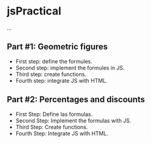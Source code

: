 # jsPractical

...

## Part #1: Geometric figures

- First step: define the formules.
- Second step: implement the formules in JS.
- Third step: create functions.
- Fourth step: integrate JS with HTML.

## Part #2: Percentages and discounts

- First Step: Define las formulas.
- Second Step: Implement the formulas with JS.
- Third Step: Create functions.
- Fourth Step: Integrate JS with HTML.
